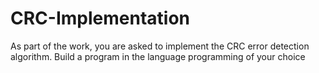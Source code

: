 # CRC-Implementation
As part of the work, you are asked to implement the CRC error detection algorithm. Build a program in the language programming of your choice
